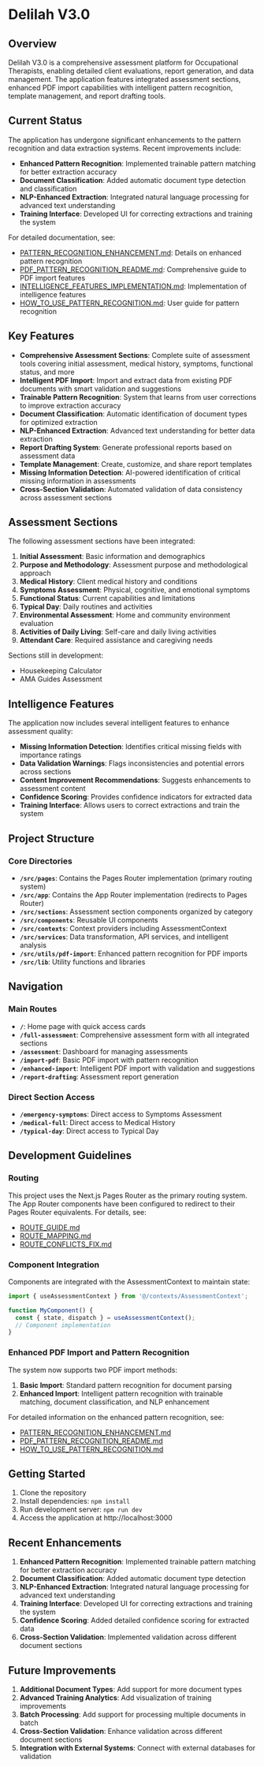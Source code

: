 # Delilah V3.0

## Overview

Delilah V3.0 is a comprehensive assessment platform for Occupational Therapists, enabling detailed client evaluations, report generation, and data management. The application features integrated assessment sections, enhanced PDF import capabilities with intelligent pattern recognition, template management, and report drafting tools.

## Current Status

The application has undergone significant enhancements to the pattern recognition and data extraction systems. Recent improvements include:

- **Enhanced Pattern Recognition**: Implemented trainable pattern matching for better extraction accuracy
- **Document Classification**: Added automatic document type detection and classification
- **NLP-Enhanced Extraction**: Integrated natural language processing for advanced text understanding
- **Training Interface**: Developed UI for correcting extractions and training the system

For detailed documentation, see:
- [PATTERN_RECOGNITION_ENHANCEMENT.md](./PATTERN_RECOGNITION_ENHANCEMENT.md): Details on enhanced pattern recognition
- [PDF_PATTERN_RECOGNITION_README.md](./PDF_PATTERN_RECOGNITION_README.md): Comprehensive guide to PDF import features
- [INTELLIGENCE_FEATURES_IMPLEMENTATION.md](./INTELLIGENCE_FEATURES_IMPLEMENTATION.md): Implementation of intelligence features
- [HOW_TO_USE_PATTERN_RECOGNITION.md](./HOW_TO_USE_PATTERN_RECOGNITION.md): User guide for pattern recognition

## Key Features

- **Comprehensive Assessment Sections**: Complete suite of assessment tools covering initial assessment, medical history, symptoms, functional status, and more
- **Intelligent PDF Import**: Import and extract data from existing PDF documents with smart validation and suggestions
- **Trainable Pattern Recognition**: System that learns from user corrections to improve extraction accuracy
- **Document Classification**: Automatic identification of document types for optimized extraction
- **NLP-Enhanced Extraction**: Advanced text understanding for better data extraction
- **Report Drafting System**: Generate professional reports based on assessment data
- **Template Management**: Create, customize, and share report templates
- **Missing Information Detection**: AI-powered identification of critical missing information in assessments
- **Cross-Section Validation**: Automated validation of data consistency across assessment sections

## Assessment Sections

The following assessment sections have been integrated:

1. **Initial Assessment**: Basic information and demographics
2. **Purpose and Methodology**: Assessment purpose and methodological approach
3. **Medical History**: Client medical history and conditions
4. **Symptoms Assessment**: Physical, cognitive, and emotional symptoms
5. **Functional Status**: Current capabilities and limitations
6. **Typical Day**: Daily routines and activities
7. **Environmental Assessment**: Home and community environment evaluation
8. **Activities of Daily Living**: Self-care and daily living activities
9. **Attendant Care**: Required assistance and caregiving needs

Sections still in development:
- Housekeeping Calculator
- AMA Guides Assessment

## Intelligence Features

The application now includes several intelligent features to enhance assessment quality:

- **Missing Information Detection**: Identifies critical missing fields with importance ratings
- **Data Validation Warnings**: Flags inconsistencies and potential errors across sections
- **Content Improvement Recommendations**: Suggests enhancements to assessment content
- **Confidence Scoring**: Provides confidence indicators for extracted data
- **Training Interface**: Allows users to correct extractions and train the system

## Project Structure

### Core Directories

- **`/src/pages`**: Contains the Pages Router implementation (primary routing system)
- **`/src/app`**: Contains the App Router implementation (redirects to Pages Router)
- **`/src/sections`**: Assessment section components organized by category
- **`/src/components`**: Reusable UI components
- **`/src/contexts`**: Context providers including AssessmentContext
- **`/src/services`**: Data transformation, API services, and intelligent analysis
- **`/src/utils/pdf-import`**: Enhanced pattern recognition for PDF imports
- **`/src/lib`**: Utility functions and libraries

## Navigation

### Main Routes

- **`/`**: Home page with quick access cards
- **`/full-assessment`**: Comprehensive assessment form with all integrated sections
- **`/assessment`**: Dashboard for managing assessments
- **`/import-pdf`**: Basic PDF import with pattern recognition
- **`/enhanced-import`**: Intelligent PDF import with validation and suggestions
- **`/report-drafting`**: Assessment report generation

### Direct Section Access

- **`/emergency-symptoms`**: Direct access to Symptoms Assessment
- **`/medical-full`**: Direct access to Medical History
- **`/typical-day`**: Direct access to Typical Day

## Development Guidelines

### Routing

This project uses the Next.js Pages Router as the primary routing system. The App Router components have been configured to redirect to their Pages Router equivalents. For details, see:
- [ROUTE_GUIDE.md](./ROUTE_GUIDE.md)
- [ROUTE_MAPPING.md](./ROUTE_MAPPING.md)
- [ROUTE_CONFLICTS_FIX.md](./ROUTE_CONFLICTS_FIX.md)

### Component Integration

Components are integrated with the AssessmentContext to maintain state:

```javascript
import { useAssessmentContext } from '@/contexts/AssessmentContext';

function MyComponent() {
  const { state, dispatch } = useAssessmentContext();
  // Component implementation
}
```

### Enhanced PDF Import and Pattern Recognition

The system now supports two PDF import methods:

1. **Basic Import**: Standard pattern recognition for document parsing
2. **Enhanced Import**: Intelligent pattern recognition with trainable matching, document classification, and NLP enhancement

For detailed information on the enhanced pattern recognition, see:
- [PATTERN_RECOGNITION_ENHANCEMENT.md](./PATTERN_RECOGNITION_ENHANCEMENT.md)
- [PDF_PATTERN_RECOGNITION_README.md](./PDF_PATTERN_RECOGNITION_README.md)
- [HOW_TO_USE_PATTERN_RECOGNITION.md](./HOW_TO_USE_PATTERN_RECOGNITION.md)

## Getting Started

1. Clone the repository
2. Install dependencies: `npm install`
3. Run development server: `npm run dev`
4. Access the application at http://localhost:3000

## Recent Enhancements

1. **Enhanced Pattern Recognition**: Implemented trainable pattern matching for better extraction accuracy
2. **Document Classification**: Added automatic document type detection
3. **NLP-Enhanced Extraction**: Integrated natural language processing for advanced text understanding 
4. **Training Interface**: Developed UI for correcting extractions and training the system
5. **Confidence Scoring**: Added detailed confidence scoring for extracted data
6. **Cross-Section Validation**: Implemented validation across different document sections

## Future Improvements

1. **Additional Document Types**: Add support for more document types
2. **Advanced Training Analytics**: Add visualization of training improvements
3. **Batch Processing**: Add support for processing multiple documents in batch
4. **Cross-Section Validation**: Enhance validation across different document sections
5. **Integration with External Systems**: Connect with external databases for validation

